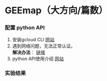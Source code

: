 # GEEmap（大方向/篇数）
### 配置 python API
1. 安装gcloud CLI [网站](https://cloud.google.com/sdk/docs/install?hl=zh-cn)  
2. 遇到网络问题，无法正常认证。  
**解决办法**：
[链接](https://zhuanlan.zhihu.com/p/259377035)
3. python API使用介绍
   [网站](https://developers.google.com/earth-engine/tutorials/community/intro-to-python-api)

### 实验结果
